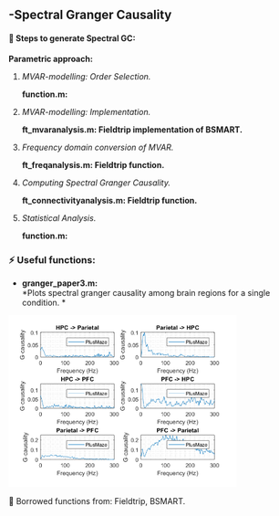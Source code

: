 -Spectral Granger Causality 
------------------

####  :link: Steps to generate Spectral GC: 

**Parametric approach:**

1. *MVAR-modelling: Order Selection.* 
 
     **function.m:**

2. *MVAR-modelling: Implementation.*

    **ft_mvaranalysis.m: Fieldtrip implementation of BSMART.**

3. *Frequency domain conversion of MVAR.*

    **ft_freqanalysis.m: Fieldtrip function.**

3. *Computing Spectral Granger Causality.*

    **ft_connectivityanalysis.m: Fieldtrip function.**

5. *Statistical Analysis.*

    **function.m:**



### :zap: Useful functions: 

* **granger_paper3.m:**  
*Plots spectral granger causality among brain regions for a single condition. * 
<img src="gr.png" width="400">

:notebook:  Borrowed functions from: Fieldtrip, BSMART. 
